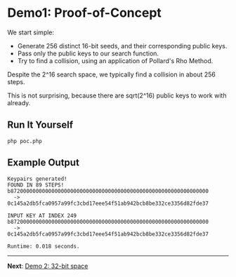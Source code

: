 # Demo1: Proof-of-Concept

We start simple:

* Generate 256 distinct 16-bit seeds, and their corresponding public keys.
* Pass only the public keys to our search function.
* Try to find a collision, using an application of Pollard's Rho Method.

Despite the 2^16 search space, we typically find a collision in about 256 steps.

This is not surprising, because there are sqrt(2^16) public keys to work with already.

## Run It Yourself

```terminal
php poc.php
```

## Example Output

```
Keypairs generated!
FOUND IN 89 STEPS!
b872000000000000000000000000000000000000000000000000000000000000
  ->
0c145a2db5fca0957a99fc3cbd17eee54f51ab942bcb8be332ce3356d82fde37

INPUT KEY AT INDEX 249
b872000000000000000000000000000000000000000000000000000000000000
  ->
0c145a2db5fca0957a99fc3cbd17eee54f51ab942bcb8be332ce3356d82fde37

Runtime: 0.018 seconds.
```

-----

**Next**: [Demo 2: 32-bit space](../demo2)
